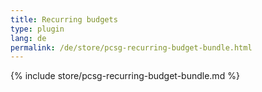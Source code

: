 ```yaml
---
title: Recurring budgets
type: plugin
lang: de
permalink: /de/store/pcsg-recurring-budget-bundle.html
---
```


{% include store/pcsg-recurring-budget-bundle.md %}

